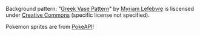 Background pattern:
"[Greek Vase Pattern](https://www.toptal.com/designers/subtlepatterns/greek-vase-pattern/)" by [Myriam Lefebvre](https://myriamlefebvre.ca/) is liscensed under [Creative Commons](https://creativecommons.org/) (specific license not specified).

Pokemon sprites are from [PokeAPI](https://github.com/PokeAPI/sprites)!
